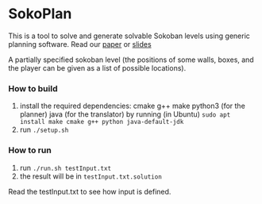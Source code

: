 # SokoPlan

This is a tool to solve and generate solvable Sokoban levels using generic planning software.
Read our [paper](paper/sokoplan.pdf) or [slides](paper/slides/artsit-slides.pdf)

A partially specified sokoban level (the positions of some walls, boxes, and the player can be given as a list of possible locations).

### How to build
1. install the required dependencies: cmake g++ make python3 (for the planner) java (for the translator) by running (in Ubuntu) `sudo apt install make cmake g++ python java-default-jdk`
1. run `./setup.sh`

### How to run
1. run `./run.sh testInput.txt`
2. the result will be in `testInput.txt.solution`

Read the testInput.txt to see how input is defined.

